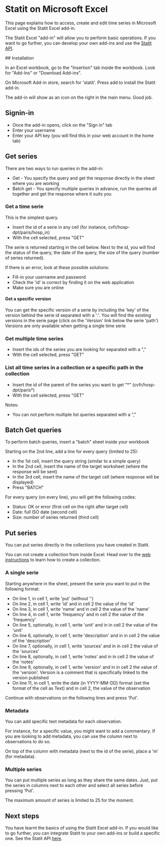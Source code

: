 # Statit on Microsoft Excel

This page explains how to access, create and edit time series in Microsoft Excel using the Statit Excel add-in.

The Statit Excel "add-in" will allow you to perform basic operations. If you want to go further, you can develop your own add-ins and use the [Statit API](gs_api.md).


## Installation

In an Excel workbook, go to the "Insertion" tab inside the workbook. Look for "Add-Ins" or "Download Add-ins".

On Microsoft Add-in store, search for 'statit'. Press add to install the Statit add-in.

The add-in will show as an icon on the right in the main menu. Good job.


## Signin-in

- Once the add-in opens, click on the "Sign in" tab
- Enter your username
- Enter your API key (you will find this in your web account in the home tab)


## Get series

There are two ways to run queries in the add-in:
- Get - You specify the query and get the response directly in the sheet where you are working
- Batch get - You specify multiple queries in advance, run the queries all together and get the response where it suits you

### Get a time serie

This is the simplest query.

- Insert the id of a serie in any cell (for instance, cvfr/hosp-dpt/paris/hosp_in)
- With the cell selected, press "GET"

The serie is returned starting in the cell below. Next to the id, you will find the status of the query, the date of the query, the size of the query (number of series returned).

If there is an error, look at these possible solutions:

- Fill-in your username and password
- Check the 'id' is correct by finding it on the web application
- Make sure you are online

#### Get a specific version

You can get the specific version of a serie by including the 'key' of the version behind the serie id separated with a ':'.
You will find the existing versions in the serie page (click on the 'Version' link below the serie 'path')
Versions are only available when getting a single time serie


### Get multiple time series

- Insert the ids of the series you are looking for separated with a ","
- With the cell selected, press "GET"


### List all time series in a collection or a specific path in the collection

- Insert the id of the parent of the series you want to get "\*" (cvfr/hosp-dpt/paris\*)
- With the cell selected, press "GET"

Notes:

- You can not perform multiple list queries separated with a ","


## Batch Get queries

To perform batch queries, insert a "batch" sheet inside your workbook

Starting on the 2nd line, add a line for every query (limited to 25):

- In the 1st cell, insert the query string (similar to a simple query)
- In the 2nd cell, insert the name of the target worksheet (where the response will be sent)
- In the 3rd cell, insert the name of the target cell (where response will be displayed)
- Press "BATCH"

For every query (on every line), you will get the following codes:

- Status: OK or error (first cell on the right after target cell)
- Date: full ISO date (second cell)
- Size: number of series returned (third cell)


## Put series

You can put series directly in the collections you have created in Statit.

You can not create a collection from inside Excel. Head over to the [web instructions](gs_web.md) to learn how to create a collection.

### A single serie

Starting anywhere in the sheet, present the serie you want to put in the following format:

- On line 1, in cell 1, write 'put' (without '')
- On line 2, in cell 1, write 'id' and in cell 2 the value of the 'id'
- On line 3, in cell 1, write 'name' and in cell 2 the value of the 'name'
- On line 4, in cell 1, write 'frequency' and in cell 2 the value of the 'frequency'
- On line 5, optionally, in cell 1, write 'unit' and in in cell 2 the value of the 'unit'
- On line 6, optionally, in cell 1, write 'description' and in in cell 2 the value of the 'description'
- On line 7, optionally, in cell 1, write 'sources' and in in cell 2 the value of the 'sources'
- On line 8, optionally, in cell 1, write 'notes' and in in cell 2 the value of the 'notes'
- On line 9, optionally, in cell 1, write 'version' and in in cell 2 the value of the 'version'. Version is a comment that is specifically linked to the version published
- On line 11, in cell 1, write the date (in YYYY-MM-DD) format (set the format of the cell as Text) and in cell 2, the value of the observation

Continue with observations on the following lines and press 'Put'.


### Metadata

You can add specific text metadata for each observation.

For instance, for a specific value, you might want to add a commentary. If you are looking to add metadata, you can use the column next to observations to do so.

On top of the column with metadata (next to the id of the serie), place a 'm' (for metadata).

### Multiple series

You can put multiple series as long as they share the same dates. Just, put the series in columns next to each other and select all series before pressing 'Put'.

The maximum amount of series is limited to 25 for the moment.


## Next steps

You have learnt the basics of using the Statit Excel add-in. If you would like to go further, you can integrate Statit to your own add-ins or build a specific one. See the Statit API [here](gs_api.md).

